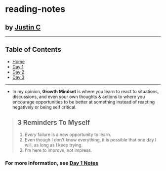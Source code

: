 # reading-notes

## by [Justin C](https://github.com/justincepeda16)
***
## Table of Contents
* [Home](https://justincepeda16.github.io/reading-notes/)
* [Day 1](https://justincepeda16.github.io/reading-notes/day-1-notes)
* [Day 2](https://justincepeda16.github.io/reading-notes/day-2-WIL)
* [Day 3](https://justincepeda16.github.io/reading-notes/day-3-WIL)
***
- In my opinion, **Growth Mindset** is where you learn to react to situations, discussions, and even your own thoughts & actions to where you encourage opportunities to be better at something instead of reacting negatively or being self critical.

> ## **3 Reminders To Myself** 
> 1. _Every_ failure is a new opportunity to learn.
> 2. Even though I don't know everything, it is possible that one day I will, as long as I keep trying.
> 3. I'm here to improve, not impress.

### For more information, see [Day 1 Notes](https://justincepeda16.github.io/reading-notes/day-1-notes)
